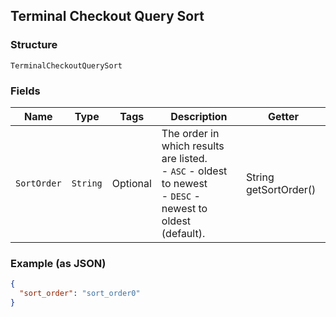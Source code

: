 ## Terminal Checkout Query Sort

### Structure

`TerminalCheckoutQuerySort`

### Fields

| Name | Type | Tags | Description | Getter |
|  --- | --- | --- | --- | --- |
| `SortOrder` | `String` | Optional | The order in which results are listed.<br>- `ASC` - oldest to newest<br>- `DESC` - newest to oldest (default). | String getSortOrder() |

### Example (as JSON)

```json
{
  "sort_order": "sort_order0"
}
```

